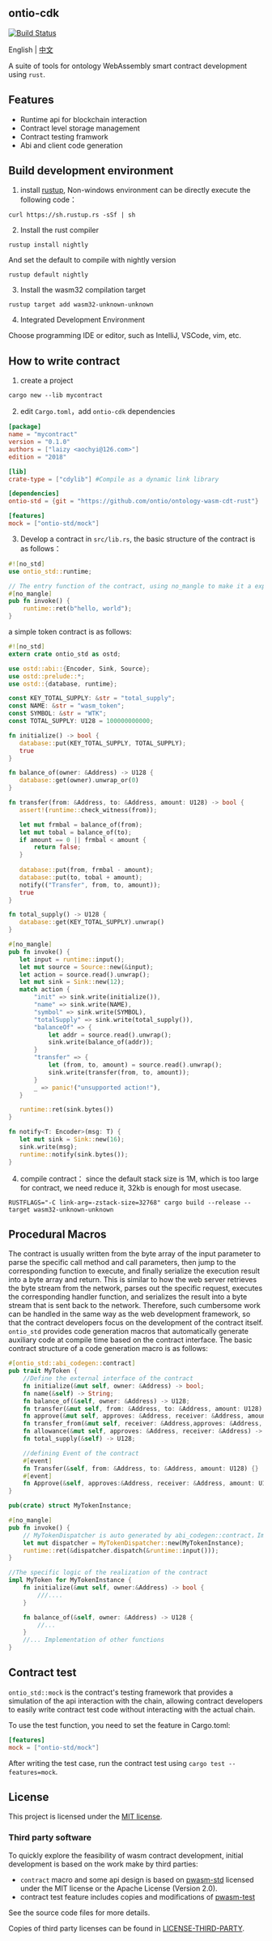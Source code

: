 ## ontio-cdk

[![Build Status](https://travis-ci.com/laizy/ontio-cdk.svg?branch=master)](https://travis-ci.com/laizy/ontio-cdk)

English | [中文](README_CN.md)

A suite of tools for ontology WebAssembly smart contract development using `rust`.
 
## Features
 
 - Runtime api for blockchain interaction
 - Contract level storage management
 - Contract testing framwork
 - Abi and client code generation

## Build development environment

1. install [rustup](https://rustup.rs/), 
Non-windows environment can be directly execute the following code：
```
curl https://sh.rustup.rs -sSf | sh
```
2. Install the rust compiler
```
rustup install nightly
```
And set the default to compile with nightly version
```
rustup default nightly
```
3. Install the wasm32 compilation target
```
rustup target add wasm32-unknown-unknown
```
4. Integrated Development Environment

Choose programming IDE or editor, such as IntelliJ, VSCode, vim, etc.

## How to write contract

1. create a project
```
cargo new --lib mycontract
```

2. edit `Cargo.toml`，add `ontio-cdk` dependencies

```toml
[package]
name = "mycontract"
version = "0.1.0"
authors = ["laizy <aochyi@126.com>"]
edition = "2018"

[lib]
crate-type = ["cdylib"] #Compile as a dynamic link library

[dependencies]
ontio-std = {git = "https://github.com/ontio/ontology-wasm-cdt-rust"}

[features]
mock = ["ontio-std/mock"]
```
3. Develop a contract in `src/lib.rs`, the basic structure of the contract is as follows：

```rust
#![no_std]
use ontio_std::runtime;

// The entry function of the contract, using no_mangle to make it a export function of the wasm contract after compilation.
#[no_mangle]
pub fn invoke() {
    runtime::ret(b"hello, world");
}
```
 a simple token contract is as follows:
 ```rust
#![no_std]
extern crate ontio_std as ostd;

use ostd::abi::{Encoder, Sink, Source};
use ostd::prelude::*;
use ostd::{database, runtime};

const KEY_TOTAL_SUPPLY: &str = "total_supply";
const NAME: &str = "wasm_token";
const SYMBOL: &str = "WTK";
const TOTAL_SUPPLY: U128 = 100000000000;

fn initialize() -> bool {
    database::put(KEY_TOTAL_SUPPLY, TOTAL_SUPPLY);
    true
}

fn balance_of(owner: &Address) -> U128 {
    database::get(owner).unwrap_or(0)
}

fn transfer(from: &Address, to: &Address, amount: U128) -> bool {
    assert!(runtime::check_witness(from));

    let mut frmbal = balance_of(from);
    let mut tobal = balance_of(to);
    if amount == 0 || frmbal < amount {
        return false;
    }
    
    database::put(from, frmbal - amount);
    database::put(to, tobal + amount);
    notify(("Transfer", from, to, amount));
    true
}

fn total_supply() -> U128 {
    database::get(KEY_TOTAL_SUPPLY).unwrap()
}

#[no_mangle]
pub fn invoke() {
    let input = runtime::input();
    let mut source = Source::new(&input);
    let action = source.read().unwrap();
    let mut sink = Sink::new(12);
    match action {
        "init" => sink.write(initialize()),
        "name" => sink.write(NAME),
        "symbol" => sink.write(SYMBOL),
        "totalSupply" => sink.write(total_supply()),
        "balanceOf" => {
            let addr = source.read().unwrap();
            sink.write(balance_of(addr));
        }
        "transfer" => {
            let (from, to, amount) = source.read().unwrap();
            sink.write(transfer(from, to, amount));
        }
        _ => panic!("unsupported action!"),
    }

    runtime::ret(sink.bytes())
}

fn notify<T: Encoder>(msg: T) {
    let mut sink = Sink::new(16);
    sink.write(msg);
    runtime::notify(sink.bytes());
}
 ```

4. compile contract：
since the default stack size is 1M, which is too large for contract, we need reduce it, 32kb is enough for most usecase.
```
RUSTFLAGS="-C link-arg=-zstack-size=32768" cargo build --release --target wasm32-unknown-unknown
```

## Procedural Macros

The contract is usually written from the byte array of the input parameter to parse the specific call method and call 
parameters, then jump to the corresponding function to execute, and finally serialize the execution result into a byte
array and return. This is similar to how the web server retrieves the byte stream from the network, parses out the 
specific request, executes the corresponding handler function, and serializes the result into a byte stream that is
sent back to the network. Therefore, such cumbersome work can be handled in the same way as the web development
framework, so that the contract developers focus on the development of the contract itself. `ontio_std` provides code 
generation macros that automatically generate auxiliary code at compile time based on the contract interface. The basic 
contract structure of a code generation macro is as follows:

```rust
#[ontio_std::abi_codegen::contract]
pub trait MyToken {
    //Define the external interface of the contract
    fn initialize(&mut self, owner: &Address) -> bool;
    fn name(&self) -> String;
    fn balance_of(&self, owner: &Address) -> U128;
    fn transfer(&mut self, from: &Address, to: &Address, amount: U128) -> bool;
    fn approve(&mut self, approves: &Address, receiver: &Address, amount:U128) -> bool;
    fn transfer_from(&mut self, receiver: &Address,approves: &Address, amount:U128) -> bool;
    fn allowance(&mut self, approves: &Address, receiver: &Address) -> U128;
    fn total_supply(&self) -> U128;

    //defining Event of the contract
    #[event]
    fn Transfer(&self, from: &Address, to: &Address, amount: U128) {}
    #[event]
    fn Approve(&self, approves:&Address, receiver: &Address, amount: U128) {}
}

pub(crate) struct MyTokenInstance;

#[no_mangle]
pub fn invoke() {
    // MyTokenDispatcher is auto generated by abi_codegen::contract，Implements automatic dispatch of contract requests and serialization of results
    let mut dispatcher = MyTokenDispatcher::new(MyTokenInstance);
    runtime::ret(&dispatcher.dispatch(&runtime::input()));
}

//The specific logic of the realization of the contract
impl MyToken for MyTokenInstance {
    fn initialize(&mut self, owner:&Address) -> bool {
        ///....
    }

    fn balance_of(&self, owner: &Address) -> U128 {
        //...
    }
    //... Implementation of other functions
}
```

## Contract test

`ontio_std::mock` is the contract's testing framework that provides a simulation of the api interaction with the chain, 
allowing contract developers to easily write contract test code without interacting with the actual chain.

To use the test function, you need to set the feature in Cargo.toml:
```toml
[features]
mock = ["ontio-std/mock"]
```
After writing the test case, run the contract test using `cargo test --features=mock`.

## License

This project is licensed under the [MIT license](LICENSE).

### Third party software

To quickly explore the feasibility of wasm contract development, initial development is based on the work make by third parties:

* `contract` macro and some api design is based on
  [pwasm-std](https://github.com/paritytech/pwasm-std) licensed under the MIT license or the Apache License (Version 2.0).
* contract test feature includes copies and modifications of [pwasm-test](https://github.com/paritytech/pwasm-test) 

See the source code files for more details.

Copies of third party licenses can be found in [LICENSE-THIRD-PARTY](LICENSE-THIRD-PARTY).

